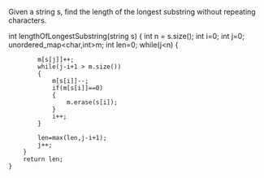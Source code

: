 Given a string s, find the length of the longest substring without repeating characters.

 int lengthOfLongestSubstring(string s) 
    {
        int n = s.size();
        int i=0;
        int j=0;
        unordered_map<char,int>m;
        int len=0;
        while(j<n)
        {
            
            m[s[j]]++;
            while(j-i+1 > m.size())
            {
                m[s[i]]--;
                if(m[s[i]]==0)
                {
                    m.erase(s[i]);
                }
                i++;
            }
            
            len=max(len,j-i+1);
            j++;
        }    
        return len;
    }
